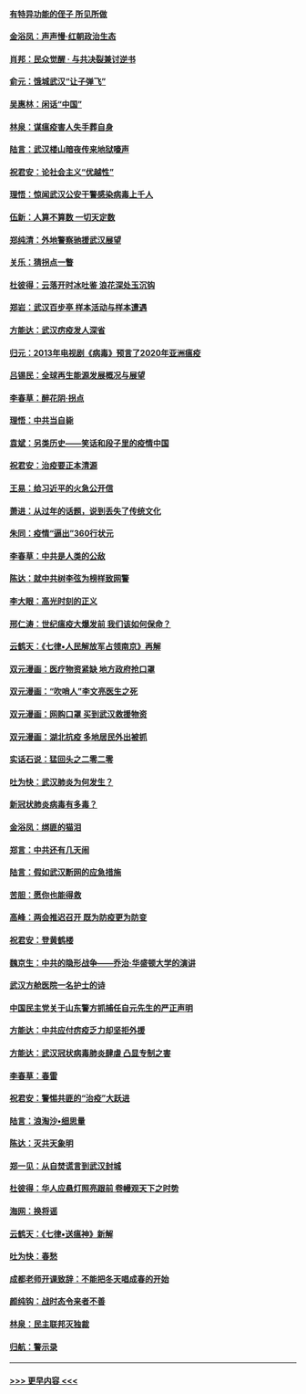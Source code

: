 #### [有特异功能的侄子 所见所做](../pages/nsc993/n11901154.md?t=02281031) 
#### [金浴凤：声声慢‧红朝政治生态](../pages/nsc993/n11899553.md?t=02281031) 
#### [肖邦：民众觉醒 · 与共决裂兼讨逆书](../pages/nsc993/n11898435.md?t=02281031) 
#### [俞元：饿城武汉“让子弹飞”](../pages/nsc993/n11898344.md?t=02281031) 
#### [吴惠林：闲话“中国”](../pages/nsc993/n11898182.md?t=02281031) 
#### [林泉：谋瘟疫害人失手葬自身](../pages/nsc993/n11897892.md?t=02281031) 
#### [陆言：武汉楼山暗夜传来地狱嚎声](../pages/nsc993/n11897033.md?t=02281031) 
#### [祝君安：论社会主义“优越性”](../pages/nsc993/n11897005.md?t=02281031) 
#### [理悟：惊闻武汉公安干警感染病毒上千人](../pages/nsc993/n11896947.md?t=02281031) 
#### [伍新：人算不算数 一切天定数](../pages/nsc993/n11893372.md?t=02281031) 
#### [郑纯清：外地警察驰援武汉展望](../pages/nsc993/n11893115.md?t=02281031) 
#### [关乐：猜拐点一瞥](../pages/nsc993/n11893020.md?t=02281031) 
#### [杜彼得：云落开时冰吐鉴 浪花深处玉沉钩](../pages/nsc993/n11892107.md?t=02281031) 
#### [郑岩：武汉百步亭 样本活动与样本遭遇](../pages/nsc993/n11892310.md?t=02281031) 
#### [方能达：武汉疠疫发人深省](../pages/nsc993/n11891376.md?t=02281031) 
#### [归元：2013年电视剧《病毒》预言了2020年亚洲瘟疫](../pages/nsc993/n11891126.md?t=02281031) 
#### [吕锡民：全球再生能源发展概况与展望](../pages/nsc993/n11890613.md?t=02281031) 
#### [李春草：醉花阴·拐点](../pages/nsc993/n11890567.md?t=02281031) 
#### [理悟：中共当自毙](../pages/nsc993/n11890559.md?t=02281031) 
#### [袁斌：另类历史——笑话和段子里的疫情中国](../pages/nsc993/n11889243.md?t=02281031) 
#### [祝君安：治疫要正本清源](../pages/nsc993/n11889085.md?t=02281031) 
#### [王易：给习近平的火急公开信](../pages/nsc993/n11888225.md?t=02281031) 
#### [萧进：从过年的话题，说到丢失了传统文化](../pages/nsc993/n11887732.md?t=02281031) 
#### [朱同：疫情“逼出”360行状元](../pages/nsc993/n11887678.md?t=02281031) 
#### [李春草：中共是人类的公敌](../pages/nsc993/n11887656.md?t=02281031) 
#### [陈达：就中共树李弦为榜样致网警](../pages/nsc993/n11887625.md?t=02281031) 
#### [李大眼：高光时刻的正义](../pages/nsc993/n11887585.md?t=02281031) 
#### [邢仁涛：世纪瘟疫大爆发前 我们该如何保命？](../pages/nsc993/n11887535.md?t=02281031) 
#### [云鹤天：《七律▪人民解放军占领南京》再解](../pages/nsc993/n11887524.md?t=02281031) 
#### [双元漫画：医疗物资紧缺 地方政府抢口罩](../pages/nsc993/n11884744.md?t=02281031) 
#### [双元漫画：“吹哨人”李文亮医生之死](../pages/nsc993/n11884705.md?t=02281031) 
#### [双元漫画：网购口罩 买到武汉救援物资](../pages/nsc993/n11884670.md?t=02281031) 
#### [双元漫画：湖北抗疫 多地居民外出被抓](../pages/nsc993/n11884643.md?t=02281031) 
#### [实话石说：猛回头之二零二零](../pages/nsc993/n11883968.md?t=02281031) 
#### [吐为快：武汉肺炎为何发生？](../pages/nsc993/n11882180.md?t=02281031) 
#### [新冠状肺炎病毒有多毒？](../pages/nsc993/n11881790.md?t=02281031) 
#### [金浴凤：绑匪的猫泪](../pages/nsc993/n11880664.md?t=02281031) 
#### [郑言：中共还有几天闹](../pages/nsc993/n11880645.md?t=02281031) 
#### [陆言：假如武汉断网的应急措施](../pages/nsc993/n11880619.md?t=02281031) 
#### [苦胆：愿你也能得救](../pages/nsc993/n11880601.md?t=02281031) 
#### [高峰：两会推迟召开  既为防疫更为防变](../pages/nsc993/n11879977.md?t=02281031) 
#### [祝君安：登黄鹤楼](../pages/nsc993/n11880583.md?t=02281031) 
#### [魏京生：中共的隐形战争——乔治‧华盛顿大学的演讲](../pages/nsc993/n11879765.md?t=02281031) 
#### [武汉方舱医院一名护士的诗](../pages/nsc993/n11878480.md?t=02281031) 
#### [中国民主党关于山东警方抓捕任自元先生的严正声明](../pages/nsc993/n11877506.md?t=02281031) 
#### [方能达：中共应付疠疫乏力却坚拒外援](../pages/nsc993/n11877497.md?t=02281031) 
#### [方能达：武汉冠状病毒肺炎肆虐 凸显专制之害](../pages/nsc993/n11877475.md?t=02281031) 
#### [李春草：春雷](../pages/nsc993/n11876287.md?t=02281031) 
#### [祝君安：警惕共匪的“治疫”大跃进](../pages/nsc993/n11876084.md?t=02281031) 
#### [陆言：浪淘沙•细思量](../pages/nsc993/n11876071.md?t=02281031) 
#### [陈达：灭共天象明](../pages/nsc993/n11876063.md?t=02281031) 
#### [郑一见：从自焚谎言到武汉封城](../pages/nsc993/n11875621.md?t=02281031) 
#### [杜彼得：华人应悬灯照亮跟前 卷幔观天下之时势](../pages/nsc993/n11874822.md?t=02281031) 
#### [海网：换将谣](../pages/nsc993/n11873712.md?t=02281031) 
#### [云鹤天：《七律▪送瘟神》新解](../pages/nsc993/n11873598.md?t=02281031) 
#### [吐为快：春愁](../pages/nsc993/n11872801.md?t=02281031) 
#### [成都老师开课致辞：不能把冬天唱成春的开始](../pages/nsc993/n11872653.md?t=02281031) 
#### [颜纯钩：战时态令来者不善](../pages/nsc993/n11872011.md?t=02281031) 
#### [林泉：民主联邦灭独裁](../pages/nsc993/n11870998.md?t=02281031) 
#### [归航：警示录](../pages/nsc993/n11870963.md?t=02281031) 

----
#### [ >>> 更早内容 <<< ](../indexes/nsc993-earlier.md)
